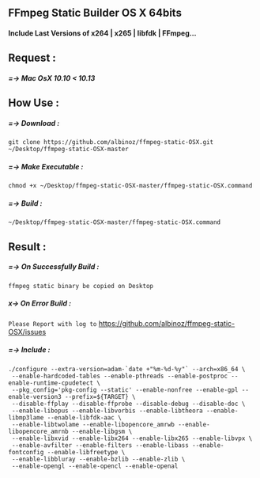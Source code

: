 ## FFmpeg Static Builder OS X 64bits
#### Include Last Versions of x264 | x265 | libfdk | FFmpeg…

## Request :

##### =-> Mac OsX 10.10 < 10.13

## How Use :

##### =-> Download :
```
git clone https://github.com/albinoz/ffmpeg-static-OSX.git ~/Desktop/ffmpeg-static-OSX-master
```
##### =-> Make Executable :
```
chmod +x ~/Desktop/ffmpeg-static-OSX-master/ffmpeg-static-OSX.command
```

##### =-> Build :
```
~/Desktop/ffmpeg-static-OSX-master/ffmpeg-static-OSX.command
```
## Result :

##### =-> On Successfully Build :
`ffmpeg static binary be copied on Desktop`

##### x-> On Error Build :
`Please Report with log to`
https://github.com/albinoz/ffmpeg-static-OSX/issues

##### =-> Include :
```
./configure --extra-version=adam-`date +"%m-%d-%y"` --arch=x86_64 \
 --enable-hardcoded-tables --enable-pthreads --enable-postproc --enable-runtime-cpudetect \
 --pkg_config='pkg-config --static' --enable-nonfree --enable-gpl --enable-version3 --prefix=${TARGET} \
 --disable-ffplay --disable-ffprobe --disable-debug --disable-doc \
 --enable-libopus --enable-libvorbis --enable-libtheora --enable-libmp3lame --enable-libfdk-aac \
 --enable-libtwolame --enable-libopencore_amrwb --enable-libopencore_amrnb --enable-libgsm \
 --enable-libxvid --enable-libx264 --enable-libx265 --enable-libvpx \
 --enable-avfilter --enable-filters --enable-libass --enable-fontconfig --enable-libfreetype \
 --enable-libbluray --enable-bzlib --enable-zlib \
 --enable-opengl --enable-opencl --enable-openal
```

